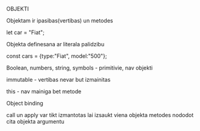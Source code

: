 OBJEKTI

Objektam ir ipasibas(vertibas) un metodes

let car = "Fiat";

Objekta definesana ar literala palidzibu

const cars = {type:"Fiat", model:"500"};

Boolean, numbers, string, symbols - primitivie, nav objekti

immutable - vertibas nevar but izmainitas

this - nav mainiga bet metode

Object binding

call un apply var tikt izmantotas lai izsaukt viena objekta metodes nododot cita objekta argumentu
